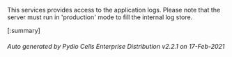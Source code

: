 






This services provides access to the application logs. Please note that the server must run in 'production' mode to fill the internal log store.

[:summary]

###### Auto generated by Pydio Cells Enterprise Distribution v2.2.1 on 17-Feb-2021
